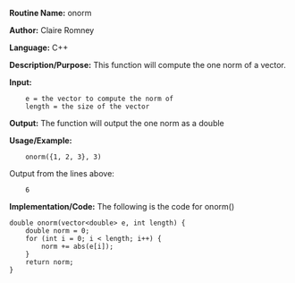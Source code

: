 **Routine Name:**       onorm

**Author:** Claire Romney

**Language:** C++

**Description/Purpose:** This function will compute the one norm of a vector.

**Input:** 
        
        e = the vector to compute the norm of
        length = the size of the vector
        
**Output:** The function will output the one norm as a double

**Usage/Example:**

        onorm({1, 2, 3}, 3)
       
Output from the lines above:

        6
  
**Implementation/Code:** The following is the code for onorm()

    double onorm(vector<double> e, int length) {
	    double norm = 0;
	    for (int i = 0; i < length; i++) {
		    norm += abs(e[i]);
	    }
	    return norm;
    }
